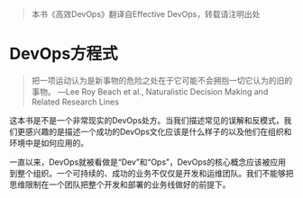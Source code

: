 > 本书《高效DevOps》翻译自Effective DevOps，转载请注明出处

# DevOps方程式

> 把一项运动认为是新事物的危险之处在于它可能不会拥抱一切它认为的旧的事物。
  —Lee Roy Beach et al., Naturalistic Decision Making and Related Research Lines

这本书是不是一个非常现实的DevOps处方。当我们描述常见的误解和反模式，我们更感兴趣的是描述一个成功的DevOps文化应该是什么样子的以及他们在组织和环境中是如何应用的。

一直以来，DevOps就被看做是“Dev”和“Ops”，DevOps的核心概念应该被应用到整个组织。一个可持续的、成功的业务不仅仅是开发和运维团队。我们不能够把思维限制在一个团队把整个开发和部署的业务线做好的前提下。
